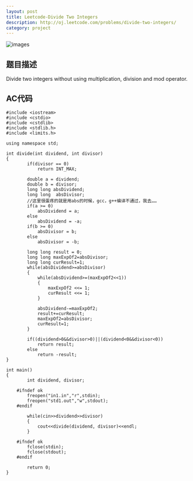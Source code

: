 ```yaml
---
layout: post
title: Leetcode-Divide Two Integers
description: http://oj.leetcode.com/problems/divide-two-integers/
category: project
---
```

![images](http://media-cache-ec0.pinimg.com/736x/ba/2b/80/ba2b8086d38b4eb02b15dca8cfff03ae.jpg)
## 题目描述

Divide two integers without using multiplication, division and mod operator.

## AC代码

    #include <iostream>
    #include <cstdio>
    #include <cstdlib>
    #include <stdlib.h>
    #include <limits.h>
    
    using namespace std;
    
    int divide(int dividend, int divisor)
    {
        	if(divisor == 0)
        		return INT_MAX;
        
        	double a = dividend;
        	double b = divisor;
        	long long absDividend;
        	long long  absDivisor;
        	//这里很蛋疼的就是用abs的时候，gcc，g++编译不通过，我去……
        	if(a >= 0)
        		absDividend = a;
        	else
        		absDividend = -a;
        	if(b >= 0)
        		absDivisor = b;
        	else
        		absDivisor = -b;
        
        	long long result = 0;
        	long long maxExpOf2=absDivisor;
        	long long curResult=1;
        	while(absDividend>=absDivisor)
        	{
        		while(absDividend>=(maxExpOf2<<1))
        		{
        			maxExpOf2 <<= 1;
        			curResult <<= 1;
        		}
        
        		absDividend-=maxExpOf2;
        		result+=curResult;
        		maxExpOf2=absDivisor;
        		curResult=1;
        	}
        
        	if((dividend>0&&divisor>0)||(dividend<0&&divisor<0))
        		return result;
        	else
        		return -result;
    }
    
    int main()
    {
        	int dividend, divisor;
        
        #ifndef ok
        	freopen("in1.in","r",stdin);
        	freopen("std1.out","w",stdout);
        #endif
        
        	while(cin>>dividend>>divisor)
        	{
        		cout<<divide(dividend, divisor)<<endl;
        	}
        
        #ifndef ok
        	fclose(stdin);
        	fclose(stdout);
        #endif
        
        	return 0;
    }
    